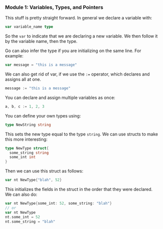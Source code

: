 ### Module 1: Variables, Types, and Pointers

This stuff is pretty straight forward. In general we declare a variable with:
```go
var variable_name type
```
So the `var` to indicate that we are declaring a new variable. We then follow it by the variable name, then the type.

Go can also infer the type if you are initializing on the same line. For example:
```go
var message = "this is a message"
```

We can also get rid of var, if we use the `:=` operator, which declares and assigns all at one.
```go
message := "this is a message"
```

You can declare and assign multiple variables as once:
```go
a, b, c := 1, 2, 3
```

You can define your own types using:
```go
type NewString string
```

This sets the new type equal to the type `string`. We can use structs to make this more interesting:
```go
type NewType struct{
  some_string string
  some_int int
}
```

Then we can use this struct as follows:
```go
var nt NewType{"blah", 52}
```

This initializes the fields in the struct in the order that they were declared. We can also do:
```go
var nt NewType{some_int: 52, some_string: "blah"}
// or
var nt NewType
nt.some_int = 52
nt.some_string = "blah"
```

